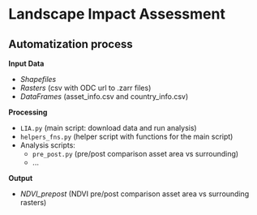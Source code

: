 # Landscape Impact Assessment 
## Automatization process

**Input Data**
 - *Shapefiles*
 - *Rasters* (csv with ODC url to .zarr files)
 - *DataFrames* (asset_info.csv and country_info.csv)

**Processing**
 - `LIA.py` (main script: download data and run analysis)
 - `helpers_fns.py` (helper script with functions for the main script)
 - Analysis scripts:
      - `pre_post.py` (pre/post comparison asset area vs surrounding)
      - ...

**Output**
 - *NDVI_prepost* (NDVI pre/post comparison asset area vs surrounding rasters)
